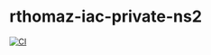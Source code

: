# rthomaz-iac-private-ns2


[![CI](https://github.com/rthomaz-iac/rthomaz-iac-private-ns2/workflows/CI/badge.svg)](https://github.com/rthomaz-iac/rthomaz-iac-private-ns2/actions?query=workflow%3ACI)
